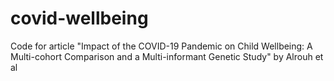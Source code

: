 # covid-wellbeing
Code for article "Impact of the COVID-19 Pandemic on Child Wellbeing:  A Multi-cohort Comparison and a Multi-informant Genetic Study" by Alrouh et al
